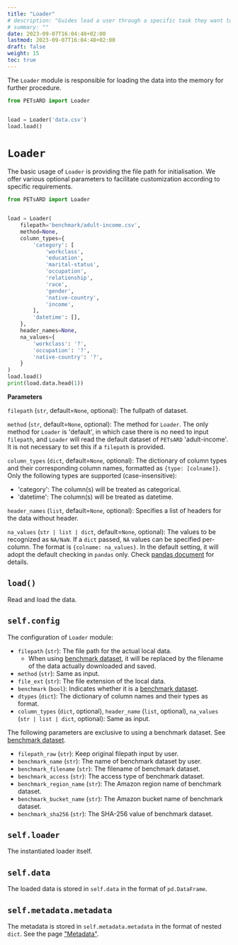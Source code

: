 ```yaml
---
title: "Loader"
# description: "Guides lead a user through a specific task they want to accomplish, often with a sequence of steps."
# summary: ""
date: 2023-09-07T16:04:48+02:00
lastmod: 2023-09-07T16:04:48+02:00
draft: false
weight: 15
toc: true
---
```


The `Loader` module is responsible for loading the data into the memory for further procedure.

```python
from PETsARD import Loader


load = Loader('data.csv')
load.load()
```

# `Loader`

The basic usage of `Loader` is providing the file path for initialisation. We offer various optional parameters to facilitate customization according to specific requirements.

```Python
from PETsARD import Loader


load = Loader(
    filepath='benchmark/adult-income.csv',
    method=None,
    column_types={
        'category': [
            'workclass',
            'education',
            'marital-status',
            'occupation',
            'relationship',
            'race',
            'gender',
            'native-country',
            'income',
        ],
        'datetime': [],
    },
    header_names=None,
    na_values={
        'workclass': '?',
        'occupation': '?',
        'native-country': '?',
    }
)
load.load()
print(load.data.head(1))
```

**Parameters**

`filepath` (`str`, default=`None`, optional): The fullpath of dataset.

`method` (`str`, default=`None`, optional): The method for `Loader`. The only method for `Loader` is 'default', in which case there is no need to input `filepath`, and `Loader` will read the default dataset of `PETsARD` 'adult-income'. It is not necessary to set this if a `filepath` is provided.

`column_types` (`dict`, default=`None`, optional): The dictionary of column types and their corresponding column names, formatted as `{type: [colname]}`. Only the following types are supported (case-insensitive):

- 'category': The column(s) will be treated as categorical.
- 'datetime': The column(s) will be treated as datetime.

`header_names` (`list`, default=`None`, optional): Specifies a list of headers for the data without header.

`na_values` (`str | list | dict`, default=`None`, optional): The values to be recognized as `NA/NaN`. If a `dict` passed, `NA` values can be specified per-column. The format is `{colname: na_values}`. In the default setting, it will adopt the default checking in `pandas` only. Check [pandas document](https://pandas.pydata.org/pandas-docs/stable/reference/api/pandas.read_csv.html) for details.

## `load()`

Read and load the data.

## `self.config`

The configuration of `Loader` module:

- `filepath` (`str`): The file path for the actual local data.
  - When using [benchmark dataset](https://nics-tw.github.io/PETsARD/Benchmark-datasets.html), it will be replaced by the filename of the data actually downloaded and saved.
- `method` (`str`): Same as input.
- `file_ext` (`str`): The file extension of the local data.
- `benchmark` (`bool`): Indicates whether it is a [benchmark dataset](https://nics-tw.github.io/PETsARD/Benchmark-datasets.html).
- `dtypes` (`dict`): The dictionary of column names and their types as format.
- `column_types` (`dict`, optional), `header_name` (`list`, optional), `na_values` (`str | list | dict`, optional): Same as input.

The following parameters are exclusive to using a benchmark dataset. See [benchmark dataset](https://nics-tw.github.io/PETsARD/Benchmark-datasets.html).

- `filepath_raw` (`str`): Keep original filepath input by user.
- `benchmark_name` (`str`): The name of benchmark dataset by user.
- `benchmark_filename` (`str`): The filename of benchmark dataset.
- `benchmark_access` (`str`): The access type of benchmark dataset.
- `benchmark_region_name` (`str`): The Amazon region name of benchmark dataset.
- `benchmark_bucket_name` (`str`): The Amazon bucket name of benchmark dataset.
- `benchmark_sha256` (`str`): The SHA-256 value of benchmark dataset.

## `self.loader`

The instantiated loader itself.

## `self.data`

The loaded data is stored in `self.data` in the format of `pd.DataFrame`.

## `self.metadata.metadata`

The metadata is stored in `self.metadata.metadata` in the format of nested `dict`. See the page ["Metadata"](https://nics-tw.github.io/PETsARD/Metadata.html).
